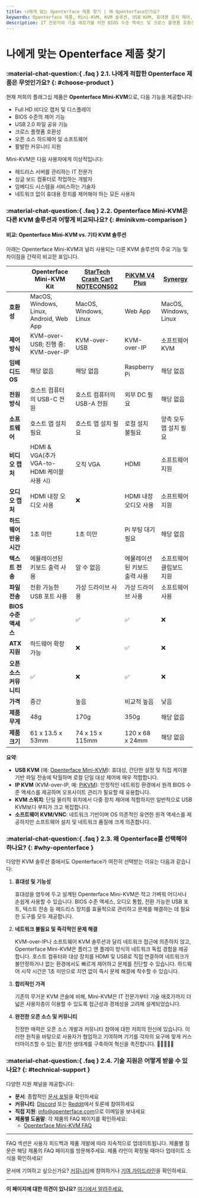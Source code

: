 ```yaml
---
title: 나에게 맞는 Openterface 제품 찾기 | 왜 Openterface인가요?
keywords: Openterface 제품, Mini-KVM, KVM 솔루션, USB KVM, 휴대용 장치 제어, BIOS 수준 액세스, 오픈 소스 하드웨어, IT 전문가, 헤드리스 서버, 임베디드 시스템
description: IT 전문가와 기술 애호가를 위한 BIOS 수준 액세스 및 크로스 플랫폼 호환성을 갖춘 휴대용 오픈 소스 KVM 솔루션인 Openterface Mini-KVM을 만나보세요.
---
```


# 나에게 맞는 Openterface 제품 찾기

### :material-chat-question:{ .faq } 2.1. 나에게 적합한 Openterface 제품은 무엇인가요? {: #choose-product }

현재 저희의 플래그십 제품은 **Openterface Mini-KVM**으로, 다음 기능을 제공합니다:

- Full HD 비디오 캡처 및 디스플레이
- BIOS 수준의 제어 기능
- USB 2.0 파일 공유 기능
- 크로스 플랫폼 호환성
- 오픈 소스 하드웨어 및 소프트웨어
- 활발한 커뮤니티 지원

Mini-KVM은 다음 사용자에게 이상적입니다:

- 헤드리스 서버를 관리하는 IT 전문가
- 싱글 보드 컴퓨터로 작업하는 개발자
- 임베디드 시스템을 서비스하는 기술자
- 네트워크 없이 휴대용 장치를 제어해야 하는 모든 사용자

### :material-chat-question:{ .faq } 2.2. Openterface Mini-KVM은 다른 KVM 솔루션과 어떻게 비교되나요? {: #minikvm-comparison }

#### 비교: Openterface Mini-KVM vs. 기타 KVM 솔루션

아래는 Openterface Mini-KVM과 널리 사용되는 다른 KVM 솔루션의 주요 기능 및 차이점을 간략히 비교한 표입니다.

|                        | **Openterface Mini-KVM Kit**                                     | [StarTech Crash Cart NOTECONS02](https://www.startech.com/en-us/server-management/notecons02) | [PiKVM V4 Plus](https://cloudfree.shop/product/pikvm-v4-plus/) | [Synergy](https://symless.com/synergy) |
| ---------------------- | -------------------------------------------------------------------------------- | --------------------------------------------------------------------------------------------- | -------------------------------------------------------------- | -------------------------------------- |
| **호환성**             | MacOS, Windows, Linux, Android, Web App                                         | MacOS, Windows, Linux                                                                         | Web App                                                        | MacOS, Windows, Linux                  |
| **제어 방식**          | KVM-over-USB; 진행 중: KVM-over-IP                                              | KVM-over-USB                                                                                  | KVM-over-IP                                                    | 소프트웨어 KVM                           |
| **임베디드 OS**        | 해당 없음                                                                           | 해당 없음                                                                                        | Raspberry Pi                                                   | 해당 없음                                    |
| **전원 방식**          | 호스트 컴퓨터의 USB-C 전원                                                       | 호스트 컴퓨터의 USB-A 전원                                                                    | 외부 DC 필요                                                   | 해당 없음                                    |
| **소프트웨어**         | 호스트 앱 설치 필요                                                               | 호스트 앱 설치 필요                                                                            | 로컬 설치 불필요                                               | 양측 모두 앱 설치 필요                    |
| **비디오 캡처**        | HDMI & VGA(추가 VGA-to-HDMI 케이블 사용 시)                                      | 오직 VGA                                                                                        | HDMI                                                           | 소프트웨어 지원                             |
| **오디오 캡처**        | HDMI 내장 오디오 사용                                                              | ❌                                                                                            | HDMI 내장 오디오 사용                                         | 소프트웨어 지원                             |
| **하드웨어 반응 시간** | 1초 미만                                                                           | 1초 미만                                                                                       | Pi 부팅 대기 필요                                             | 해당 없음                                    |
| **텍스트 전송**        | 에뮬레이션된 키보드 출력 사용                                                     | 알 수 없음                                                                                      | 에뮬레이션된 키보드 출력 사용                                  | 소프트웨어 클립보드 지원                     |
| **파일 전송**          | 전환 가능한 USB 포트 사용                                                          | 가상 드라이브 사용                                                                              | 가상 드라이브 사용                                             | 소프트웨어 사용                            |
| **BIOS 수준 액세스**   | ✅                                                                                | ✅                                                                                            | ✅                                                             | ❌                                     |
| **ATX 지원**           | 하드웨어 확장 가능                                                                   | ❌                                                                                            | ✅                                                             | ❌                                     |
| **오픈 소스 커뮤니티**  | ✅                                                                                | ❌                                                                                            | ✅                                                             | ❌                                     |
| **가격**               | 중간                                                                              | 높음                                                                                         | 비교적 높음                                                         | 낮음                                    |
| **제품 무게**          | 48g                                                                               | 170g                                                                                         | 350g                                                          | 해당 없음                                    |
| **제품 크기**          | 61 x 13.5 x 53mm                                                                  | 74 x 15 x 115mm                                                                               | 120 x 68 x 24mm                                                | 해당 없음                                    |

**요약**:  

- **USB KVM** (예: [Openterface Mini-KVM](/)): 휴대성, 간단한 설정 및 직접 케이블 기반 파일 전송에 탁월하며 로컬 단일 대상 제어에 매우 적합합니다.  
- **IP KVM** (KVM-over-IP, 예: [PiKVM](https://pikvm.org/)): 안정적인 네트워킹 환경에서 원격 BIOS 수준 액세스를 제공하며 오프사이트 관리가 필요할 때 유용합니다.  
- **KVM 스위치**: 단일 물리적 위치에서 다중 장치 제어에 적합하지만 일반적으로 USB KVM보다 부피가 크고 복잡합니다.  
- **소프트웨어 KVM/VNC**: 네트워크 기반이며 OS 의존적인 유연한 원격 액세스를 제공하지만 소프트웨어 설치 및 네트워크 품질에 크게 의존합니다.

### :material-chat-question:{ .faq } 2.3. 왜 Openterface를 선택해야 하나요? {: #why-openterface }

다양한 KVM 솔루션 중에서도 Openterface가 여전히 선택받는 이유는 다음과 같습니다:

1. **휴대성 및 기능성**

    휴대성을 염두에 두고 설계된 Openterface Mini-KVM은 작고 가벼워 어디서나 손쉽게 사용할 수 있습니다. BIOS 수준 액세스, 오디오 통합, 전환 가능한 USB 포트, 텍스트 전송 등 헤드리스 장치를 효율적으로 관리하고 문제를 해결하는 데 필요한 도구를 모두 제공합니다.

2. **네트워크 불필요 및 즉각적인 문제 해결**

    KVM-over-IP나 소프트웨어 KVM 솔루션과 달리 네트워크 접근에 의존하지 않고, Openterface Mini-KVM은 플러그 앤 플레이 방식의 네트워크 독립 경험을 제공합니다. 호스트 컴퓨터와 대상 장치를 HDMI 및 USB로 직접 연결하여 네트워크가 불안정하거나 없는 환경에서도 빠르게 제어하고 문제를 진단할 수 있습니다. 하드웨어 시작 시간은 1초 미만으로 지연 없이 즉시 문제 해결에 착수할 수 있습니다.

3. **합리적인 가격**

    기존의 무거운 KVM 콘솔에 비해, Mini-KVM은 IT 전문가부터 기술 애호가까지 더 넓은 사용자층이 이용할 수 있도록 접근성과 경제성을 고려해 설계되었습니다.

4. **완전한 오픈 소스 및 커뮤니티**

    진정한 매력은 오픈 소스 개발과 커뮤니티 참여에 대한 저희의 헌신에 있습니다. 이러한 원칙을 바탕으로 사용자가 협업하고 기여하며 기기를 각자의 요구에 맞게 커스터마이즈할 수 있는 활기찬 생태계를 구축하여 혁신을 촉진합니다. 👨‍💻🤝👩‍💻

### :material-chat-question:{ .faq } 2.4. 기술 지원은 어떻게 받을 수 있나요? {: #technical-support }

다양한 지원 채널을 제공합니다:

- **문서**: 종합적인 [문서 포털](/)을 확인하세요  
- **커뮤니티**: [Discord](/discord) 또는 [Reddit](/reddit)에서 토론에 참여하세요  
- **직접 지원**: [info@openterface.com](mailto:info@openterface.com)으로 이메일을 보내세요  
- **제품별 도움말**: 각 제품의 FAQ 페이지를 확인하세요:  
  - [Openterface Mini-KVM FAQ](/faq/minikvm)

---

FAQ 섹션은 사용자 피드백과 제품 개발에 따라 지속적으로 업데이트됩니다. 제품별 질문은 해당 제품의 FAQ 페이지를 방문해주세요. 제품 라인이 확장될 때마다 업데이트 소식을 확인하세요!

문서에 기여하고 싶으신가요? [커뮤니티](/community/)에 참여하거나 [기여 가이드라인](/contributing/)을 확인하세요.

---

**이 페이지에 대한 의견이 있나요?** [여기에서 알려주세요.](https://forms.gle/wmxoR2C1VdG36mT69)